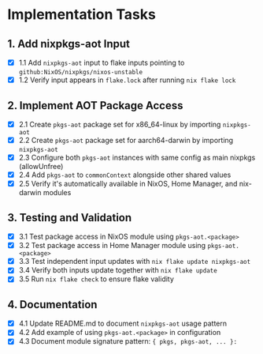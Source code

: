 # Implementation Tasks

## 1. Add nixpkgs-aot Input

- [x] 1.1 Add `nixpkgs-aot` input to flake inputs pointing to `github:NixOS/nixpkgs/nixos-unstable`
- [x] 1.2 Verify input appears in `flake.lock` after running `nix flake lock`

## 2. Implement AOT Package Access

- [x] 2.1 Create `pkgs-aot` package set for x86_64-linux by importing `nixpkgs-aot`
- [x] 2.2 Create `pkgs-aot` package set for aarch64-darwin by importing `nixpkgs-aot`
- [x] 2.3 Configure both `pkgs-aot` instances with same config as main nixpkgs (allowUnfree)
- [x] 2.4 Add `pkgs-aot` to `commonContext` alongside other shared values
- [x] 2.5 Verify it's automatically available in NixOS, Home Manager, and nix-darwin modules

## 3. Testing and Validation

- [x] 3.1 Test package access in NixOS module using `pkgs-aot.<package>`
- [x] 3.2 Test package access in Home Manager module using `pkgs-aot.<package>`
- [x] 3.3 Test independent input updates with `nix flake update nixpkgs-aot`
- [x] 3.4 Verify both inputs update together with `nix flake update`
- [x] 3.5 Run `nix flake check` to ensure flake validity

## 4. Documentation

- [x] 4.1 Update README.md to document `nixpkgs-aot` usage pattern
- [x] 4.2 Add example of using `pkgs-aot.<package>` in configuration
- [x] 4.3 Document module signature pattern: `{ pkgs, pkgs-aot, ... }:`
